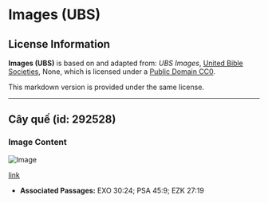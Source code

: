 # Images (UBS)

## License Information

**Images (UBS)** is based on and adapted from: _UBS Images_, [United Bible Societies](https://unitedbiblesocieties.org/), None, which is licensed under a [Public Domain CC0](https://creativecommons.org/public-domain/cc0/).

This markdown version is provided under the same license.



--------------------------------

## Cây quế (id: 292528)

### Image Content

![Image](https://cdn.aquifer.bible/aquifer-content/resources/Media/WEB-0112_cassia.jpg)

[link](https://cdn.aquifer.bible/aquifer-content/resources/Media/WEB-0112_cassia.jpg)

* **Associated Passages:** EXO 30:24; PSA 45:9; EZK 27:19

